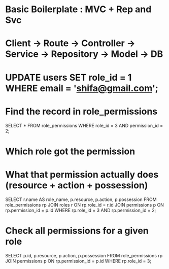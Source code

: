
# Basic Boilerplate : MVC + Rep and Svc

# Client → Route → Controller → Service → Repository → Model → DB

# UPDATE users SET role_id = 1 WHERE email = 'shifa@gmail.com';



# Find the record in role_permissions
SELECT * FROM role_permissions WHERE role_id = 3 AND permission_id = 2;

# Which role got the permission
# What that permission actually does (resource + action + possession)

SELECT r.name AS role_name, p.resource, p.action, p.possession
FROM role_permissions rp
JOIN roles r ON rp.role_id = r.id
JOIN permissions p ON rp.permission_id = p.id
WHERE rp.role_id = 3
  AND rp.permission_id = 2;


# Check all permissions for a given role
SELECT p.id, p.resource, p.action, p.possession
FROM role_permissions rp
JOIN permissions p ON rp.permission_id = p.id
WHERE rp.role_id = 3;
